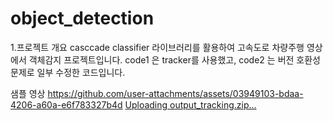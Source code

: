 # object_detection
1.프로젝트 개요
casccade classifier 라이브러리를 활용하여 고속도로 차량주행 영상에서 객체감지 프로젝트입니다.
code1 은 tracker를 사용했고, code2 는 버전 호환성문제로 일부 수정한 코드입니다. 


샘플 영상
https://github.com/user-attachments/assets/03949103-bdaa-4206-a60a-e6f783327b4d
[Uploading output_tracking.zip…]()
